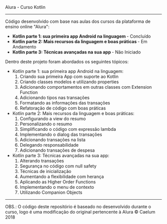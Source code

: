 Alura - Curso Kotlin
<hr>
Código desenvolvido com base nas aulas dos cursos da plataforma de ensino online "Alura": 
<ul>
  <li> <strong> Kotlin parte 1: sua primeira app Android na linguagem </strong> - Concluído </li>
  <li> <strong> Kotlin parte 2: Mais recursos da linguagem e boas práticas </strong> - Em Andamento</li>
  <li> <strong> Kotlin parte 3: Técnicas avançadas na sua app </strong> - Não Iniciado</li>
</ul>

Dentro deste projeto foram abordados os seguintes tópicos:
<ul>
  <li>
    Kotlin parte 1: sua primeira app Android na linguagem:
    <ol>
      <li>Criando sua primeira App com suporte ao Kotlin</li>
      <li>Criando classes modelos e utilizando properties</li>
      <li>Adicionando comportamentos em outras classes com Extension Function</li>
      <li>Adicionando tipos nas transações</li>
      <li>Formatando as informações das transações</li>
      <li>Refatoração de código com boas práticas </li>
    </ol>
  </li>
  
   <li>
    Kotlin parte 2: Mais recursos da linguagem e boas práticas:
    <ol>
      <li>Configurando a view do resumo</li>
      <li>Personalizando o resumo</li>
      <li>Simplificando o código com expressão lambda</li>
      <li>Implementando o dialog das transações</li>
      <li>Adicionando transações na lista</li>
      <li>Delegando responsabilidade</li>
      <li>Adicionando transações de despesa</li>
    </ol>
  </li>
  
  <li>
    Kotlin parte 3: Técnicas avançadas na sua app:
    <ol>
      <li>Alterando transações</li>
      <li>Segurança no código com null safety</li>
      <li>Técnicas de inicialização</li>
      <li>Aumentando a flexibilidade com herança</li>
      <li>Aplicando as Higher Order Functions</li>
      <li>Implementando o menu de contexto</li>
      <li>Utilizando Companion Objects</li>
    </ol>
  </li>
  
  
</ul>


<hr>
OBS.: O código deste repositório é baseado no desenvolvido durante o curso, logo é uma modificação do original pertencente à Alura © Caelum 2018
